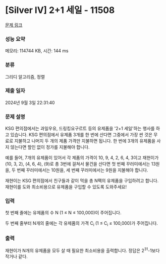 # [Silver IV] 2+1 세일 - 11508 

[문제 링크](https://www.acmicpc.net/problem/11508) 

### 성능 요약

메모리: 114744 KB, 시간: 144 ms

### 분류

그리디 알고리즘, 정렬

### 제출 일자

2024년 9월 3일 22:31:40

### 문제 설명

<p>KSG 편의점에서는 과일우유, 드링킹요구르트 등의 유제품을 '2+1 세일'하는 행사를 하고 있습니다. KSG 편의점에서 유제품 3개를 한 번에 산다면 그중에서 가장 싼 것은 무료로 지불하고 나머지 두 개의 제품 가격만 지불하면 됩니다. 한 번에 3개의 유제품을 사지 않는다면 할인 없이 정가를 지불해야 합니다.</p>

<p>예를 들어, 7개의 유제품이 있어서 각 제품의 가격이 10, 9, 4, 2, 6, 4, 3이고 재현이가 (10, 3, 2), (4, 6, 4), (9)로 총 3번에 걸쳐서 물건을 산다면 첫 번째 꾸러미에서는 13원을, 두 번째 꾸러미에서는 10원을, 세 번째 꾸러미에서는 9원을 지불해야 합니다.</p>

<p>재현이는 KSG 편의점에서 친구들과 같이 먹을 총 N팩의 유제품을 구입하려고 합니다. 재현이를 도와 최소비용으로 유제품을 구입할 수 있도록 도와주세요!</p>

### 입력 

 <p>첫 번째 줄에는 유제품의 수 N (1 ≤ N ≤ 100,000)이 주어집니다.</p>

<p>두 번째 줄부터 N개의 줄에는 각 유제품의 가격 C<sub>i</sub> (1 ≤ C<sub>i</sub> ≤ 100,000)가 주어집니다.</p>

### 출력 

 <p>재현이가 N개의 유제품을 모두 살 때 필요한 최소비용을 출력합니다. 정답은 2<sup>31</sup>-1보다 작거나 같다.</p>

